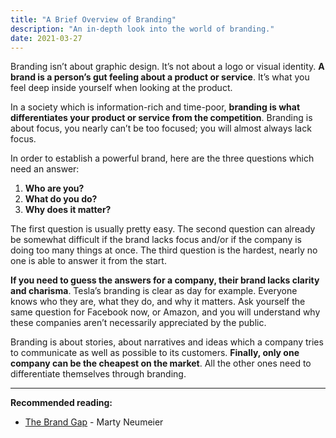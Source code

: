 ```yaml
---
title: "A Brief Overview of Branding"
description: "An in-depth look into the world of branding."
date: 2021-03-27
---
```


Branding isn’t about graphic design. It’s not about a logo or visual identity. **A brand is a person’s gut feeling about a product or service**. It’s what you feel deep inside yourself when looking at the product.

In a society which is information-rich and time-poor, **branding is what differentiates your product or service from the competition**. Branding is about focus, you nearly can’t be too focused; you will almost always lack focus.

In order to establish a powerful brand, here are the three questions which need an answer:

1. **Who are you?**
2. **What do you do?**
3. **Why does it matter?**

The first question is usually pretty easy. The second question can already be somewhat difficult if the brand lacks focus and/or if the company is doing too many things at once. The third question is the hardest, nearly no one is able to answer it from the start.

**If you need to guess the answers for a company, their brand lacks clarity and charisma**. Tesla’s branding is clear as day for example. Everyone knows who they are, what they do, and why it matters. Ask yourself the same question for Facebook now, or Amazon, and you will understand why these companies aren’t necessarily appreciated by the public.

Branding is about stories, about narratives and ideas which a company tries to communicate as well as possible to its customers. **Finally, only one company can be the cheapest on the market**. All the other ones need to differentiate themselves through branding.

---

**Recommended reading:**

-   [The Brand Gap](https://www.amazon.com/Brand-Gap-Distance-Business-Strategy/dp/0321348109) - Marty Neumeier
